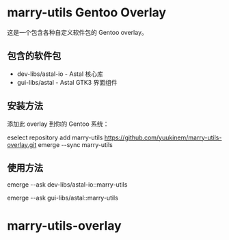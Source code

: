 # marry-utils Gentoo Overlay

这是一个包含各种自定义软件包的 Gentoo overlay。

## 包含的软件包

- dev-libs/astal-io - Astal 核心库
- gui-libs/astal - Astal GTK3 界面组件

## 安装方法

添加此 overlay 到你的 Gentoo 系统：


eselect repository add marry-utils https://github.com/yuukinem/marry-utils-overlay.git
emerge --sync marry-utils

## 使用方法


emerge --ask dev-libs/astal-io::marry-utils

emerge --ask gui-libs/astal::marry-utils

# marry-utils-overlay
